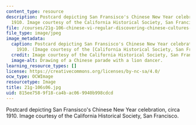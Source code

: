 ```yaml
---
content_type: resource
description: Postcard depicting San Fransisco's Chinese New Year celebration, circa
  1910. Image courtesy of the California Historical Society, San Francisco.
file: /courses/21g-106-chinese-vi-regular-discovering-chinese-cultures-and-societies-spring-2003/815ee7589f18ca4bac069940b998cdcd_21g-106s06.jpg
file_type: image/jpeg
image_metadata:
  caption: Postcard depicting San Fransisco's Chinese New Year celebration, circa
    1910. (Image courtesy of the [California Historical Society, San Francisco](http://sunsite.berkeley.edu/).)
  credit: Image courtesy of the California Historical Society, San Francisco.
  image-alt: Drawing of a Chinese parade with a lion dancer.
learning_resource_types: []
license: https://creativecommons.org/licenses/by-nc-sa/4.0/
ocw_type: OCWImage
resourcetype: Image
title: 21g-106s06.jpg
uid: 815ee758-9f18-ca4b-ac06-9940b998cdcd
---
```

Postcard depicting San Fransisco's Chinese New Year celebration, circa 1910. Image courtesy of the California Historical Society, San Francisco.